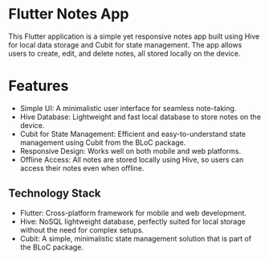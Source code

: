 # Flutter Notes App
This Flutter application is a simple yet responsive notes app built using Hive for local data storage and Cubit for state management. The app allows users to create, edit, and delete notes, all stored locally on the device.

# Features
- Simple UI: A minimalistic user interface for seamless note-taking.
- Hive Database: Lightweight and fast local database to store notes on the device.
- Cubit for State Management: Efficient and easy-to-understand state management using Cubit from the BLoC package.
- Responsive Design: Works well on both mobile and web platforms.
- Offline Access: All notes are stored locally using Hive, so users can access their notes even when offline.

## Technology Stack
- Flutter: Cross-platform framework for mobile and web development.
- Hive: NoSQL lightweight database, perfectly suited for local storage without the need for complex setups.
- Cubit: A simple, minimalistic state management solution that is part of the BLoC package.
